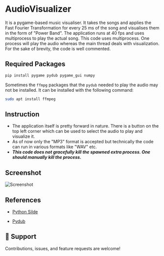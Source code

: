 # AudioVisualizer
It is a pygame-based music visualiser. It takes the songs and applies the Fast Fourier Transformation for every 25 ms of the song and visualises them in the form of "Power Band". The application runs at 40 fps and uses multiprocess to play the actual song. This code uses multiprocess. One process will play the audio whereas the main thread deals with visualization. For the sake of brevity, the code is well commented.

## Required Packages

```bash
pip install pygame pydub pygame_gui numpy
```
Sometimes the ```ffmpg``` packages that the ```pydub``` needed to play the audio may not be installed. It can be installed with the following  command:
```bash
sudo apt install ffmpeg
```
## Instruction
* The application itself is pretty forward in nature. There is a button on the top left corner which can be used to select the audio to play and visualize it. 
* As of now only the "MP3" format is accepted but technically the code can run in various formats like "WAV" etc.
* ***This code does not gracefully kill the spawned extra process. One should manually kill the process.***

## Screenshot
![Screenshot](URL "./screen.png")

## References
  
  - [Python Silde](https://www.youtube.com/watch?v=4Otqdwql63c)
  
  - [Pydub](https://github.com/jiaaro/pydub/)

## 🤝 Support

Contributions, issues, and feature requests are welcome!

